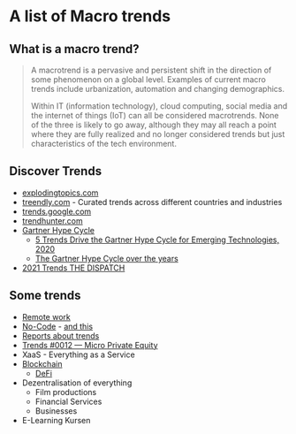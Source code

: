 # A list of Macro trends

## What is a macro trend?
> A macrotrend is a pervasive and persistent shift in the direction of some phenomenon on a global level. Examples of current macro trends include urbanization, automation and changing demographics.
>
> Within IT (information technology), cloud computing, social media and the internet of things (IoT) can all be considered macrotrends. None of the three is likely to go away, although they may all reach a point where they are fully realized and no longer considered trends but just characteristics of the tech environment.

## Discover Trends
- [explodingtopics.com](https://explodingtopics.com)
- [treendly.com](https://treendly.com) - Curated trends across different countries and industries
- [trends.google.com](https://trends.google.com)
- [trendhunter.com](https://www.trendhunter.com)
- [Gartner Hype Cycle](https://www.gartner.com/en/research/methodologies/gartner-hype-cycle)
  - [5 Trends Drive the Gartner Hype Cycle for Emerging Technologies, 2020](https://www.gartner.com/smarterwithgartner/5-trends-drive-the-gartner-hype-cycle-for-emerging-technologies-2020/)
  - [The Gartner Hype Cycle over the years](https://www.linkedin.com/pulse/gartner-hype-cycle-over-years-duncan-stewart/)
- [2021 Trends THE DISPATCH](http://spacecadet.ventures/2021roundup/)

## Some trends
- [Remote work](./remote-work.md)
- [No-Code](https://gumroad.com/l/MhFRj) - [and this](./../nocode/README.md)
- [Reports about trends](https://join.trends.vc)
- [Trends #0012 — Micro Private Equity](https://trends.vc/trends-0012-micro-private-equity/)
- XaaS - Everything as a Service
- [Blockchain](./../blockchain/README.md)
  - [DeFi](./../blockchain/defi.md)
- Dezentralisation of everything
  - Film productions
  - Financial Services
  - Businesses
- E-Learning Kursen


